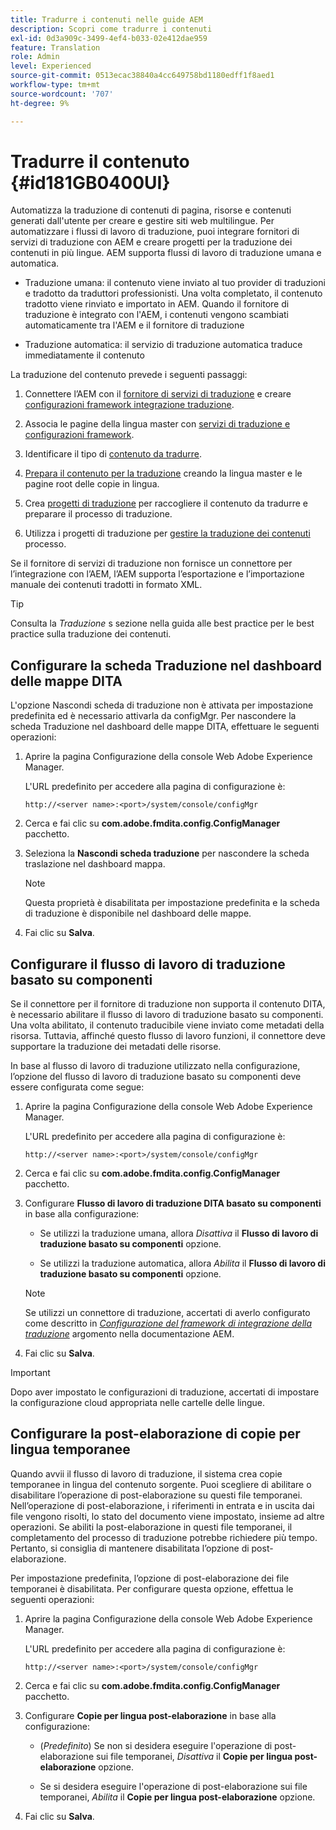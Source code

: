 ```yaml
---
title: Tradurre i contenuti nelle guide AEM
description: Scopri come tradurre i contenuti
exl-id: 0d3a909c-3499-4ef4-b033-02e412dae959
feature: Translation
role: Admin
level: Experienced
source-git-commit: 0513ecac38840a4cc649758bd1180edff1f8aed1
workflow-type: tm+mt
source-wordcount: '707'
ht-degree: 9%

---
```


# Tradurre il contenuto {#id181GB0400UI}

Automatizza la traduzione di contenuti di pagina, risorse e contenuti generati dall&#39;utente per creare e gestire siti web multilingue. Per automatizzare i flussi di lavoro di traduzione, puoi integrare fornitori di servizi di traduzione con AEM e creare progetti per la traduzione dei contenuti in più lingue. AEM supporta flussi di lavoro di traduzione umana e automatica.

- Traduzione umana: il contenuto viene inviato al tuo provider di traduzioni e tradotto da traduttori professionisti. Una volta completato, il contenuto tradotto viene rinviato e importato in AEM. Quando il fornitore di traduzione è integrato con l&#39;AEM, i contenuti vengono scambiati automaticamente tra l&#39;AEM e il fornitore di traduzione

- Traduzione automatica: il servizio di traduzione automatica traduce immediatamente il contenuto


La traduzione del contenuto prevede i seguenti passaggi:

1. Connettere l’AEM con il [fornitore di servizi di traduzione](https://helpx.adobe.com/experience-manager/6-5/sites/administering/using/tc-tic.html#ConnectingtoaTranslationServiceProvider) e creare [configurazioni framework integrazione traduzione](https://helpx.adobe.com/experience-manager/6-5/sites/administering/using/tc-tic.html#CreatingaTranslationIntegrationConfiguration).

1. Associa le pagine della lingua master con [servizi di traduzione e configurazioni framework](https://helpx.adobe.com/experience-manager/6-5/sites/administering/using/tc-tic.html#ConfiguringPagesforTranslation).

1. Identificare il tipo di [contenuto da tradurre](https://helpx.adobe.com/experience-manager/6-5/sites/administering/using/tc-rules.html).

1. [Prepara il contenuto per la traduzione](https://helpx.adobe.com/experience-manager/6-5/sites/administering/using/tc-prep.html) creando la lingua master e le pagine root delle copie in lingua.

1. Crea [progetti di traduzione](https://helpx.adobe.com/experience-manager/6-5/sites/administering/using/tc-manage.html) per raccogliere il contenuto da tradurre e preparare il processo di traduzione.

1. Utilizza i progetti di traduzione per [gestire la traduzione dei contenuti](https://helpx.adobe.com/experience-manager/6-5/sites/administering/using/tc-manage.html) processo.


Se il fornitore di servizi di traduzione non fornisce un connettore per l’integrazione con l’AEM, l’AEM supporta l’esportazione e l’importazione manuale dei contenuti tradotti in formato XML.

>[!TIP]
>
> Consulta la *Traduzione* s sezione nella guida alle best practice per le best practice sulla traduzione dei contenuti.

## Configurare la scheda Traduzione nel dashboard delle mappe DITA

L&#39;opzione Nascondi scheda di traduzione non è attivata per impostazione predefinita ed è necessario attivarla da configMgr. Per nascondere la scheda Traduzione nel dashboard delle mappe DITA, effettuare le seguenti operazioni:

1. Aprire la pagina Configurazione della console Web Adobe Experience Manager.

   L&#39;URL predefinito per accedere alla pagina di configurazione è:

   ```http
   http://<server name>:<port>/system/console/configMgr
   ```

1. Cerca e fai clic su **com.adobe.fmdita.config.ConfigManager** pacchetto.

1. Seleziona la **Nascondi scheda traduzione** per nascondere la scheda traslazione nel dashboard mappa.

   >[!NOTE]
   >
   > Questa proprietà è disabilitata per impostazione predefinita e la scheda di traduzione è disponibile nel dashboard delle mappe.

1. Fai clic su **Salva**.

## Configurare il flusso di lavoro di traduzione basato su componenti

Se il connettore per il fornitore di traduzione non supporta il contenuto DITA, è necessario abilitare il flusso di lavoro di traduzione basato su componenti. Una volta abilitato, il contenuto traducibile viene inviato come metadati della risorsa. Tuttavia, affinché questo flusso di lavoro funzioni, il connettore deve supportare la traduzione dei metadati delle risorse.

In base al flusso di lavoro di traduzione utilizzato nella configurazione, l’opzione del flusso di lavoro di traduzione basato su componenti deve essere configurata come segue:

1. Aprire la pagina Configurazione della console Web Adobe Experience Manager.

   L&#39;URL predefinito per accedere alla pagina di configurazione è:

   ```http
   http://<server name>:<port>/system/console/configMgr
   ```

1. Cerca e fai clic su **com.adobe.fmdita.config.ConfigManager** pacchetto.

1. Configurare **Flusso di lavoro di traduzione DITA basato su componenti** in base alla configurazione:

   - Se utilizzi la traduzione umana, allora *Disattiva* il **Flusso di lavoro di traduzione basato su componenti** opzione.

   - Se utilizzi la traduzione automatica, allora *Abilita* il **Flusso di lavoro di traduzione basato su componenti** opzione.

   >[!NOTE]
   >
   > Se utilizzi un connettore di traduzione, accertati di averlo configurato come descritto in *[Configurazione del framework di integrazione della traduzione](https://helpx.adobe.com/experience-manager/6-5/sites/administering/using/tc-tic.html)* argomento nella documentazione AEM.

1. Fai clic su **Salva**.


>[!IMPORTANT]
>
> Dopo aver impostato le configurazioni di traduzione, accertati di impostare la configurazione cloud appropriata nelle cartelle delle lingue.

## Configurare la post-elaborazione di copie per lingua temporanee

Quando avvii il flusso di lavoro di traduzione, il sistema crea copie temporanee in lingua del contenuto sorgente. Puoi scegliere di abilitare o disabilitare l’operazione di post-elaborazione su questi file temporanei. Nell’operazione di post-elaborazione, i riferimenti in entrata e in uscita dai file vengono risolti, lo stato del documento viene impostato, insieme ad altre operazioni. Se abiliti la post-elaborazione in questi file temporanei, il completamento del processo di traduzione potrebbe richiedere più tempo. Pertanto, si consiglia di mantenere disabilitata l’opzione di post-elaborazione.

Per impostazione predefinita, l’opzione di post-elaborazione dei file temporanei è disabilitata. Per configurare questa opzione, effettua le seguenti operazioni:

1. Aprire la pagina Configurazione della console Web Adobe Experience Manager.

   L&#39;URL predefinito per accedere alla pagina di configurazione è:

   ```http
   http://<server name>:<port>/system/console/configMgr
   ```

1. Cerca e fai clic su **com.adobe.fmdita.config.ConfigManager** pacchetto.

1. Configurare **Copie per lingua post-elaborazione** in base alla configurazione:

   - \(*Predefinito*\) Se non si desidera eseguire l&#39;operazione di post-elaborazione sui file temporanei, *Disattiva* il **Copie per lingua post-elaborazione** opzione.

   - Se si desidera eseguire l&#39;operazione di post-elaborazione sui file temporanei, *Abilita* il **Copie per lingua post-elaborazione** opzione.

1. Fai clic su **Salva**.

